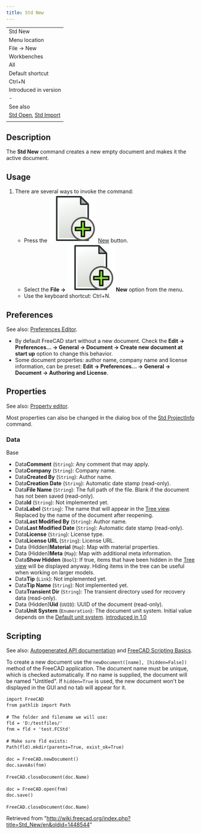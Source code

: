 ```yaml
---
title: Std New
---
```


|                                                                          |
| ------------------------------------------------------------------------ |
| Std New                                                                  |
| Menu location                                                            |
| File → New                                                               |
| Workbenches                                                              |
| All                                                                      |
| Default shortcut                                                         |
| Ctrl+N                                                                   |
| Introduced in version                                                    |
| -                                                                        |
| See also                                                                 |
| [Std Open](/Std_Open "Std Open"), [Std Import](/Std_Import "Std Import") |
|                                                                          |

## Description

The **Std New** command creates a new empty document and makes it the active document.

## Usage

1. There are several ways to invoke the command:
   - Press the ![](/src/assets/images/Std_New.svg) [New](/Std_New "Std New") button.
   - Select the **File → ![](/src/assets/images/Std_New.svg) New** option from the menu.
   - Use the keyboard shortcut: Ctrl+N.

## Preferences

See also: [Preferences Editor](/Preferences_Editor "Preferences Editor").

- By default FreeCAD start without a new document. Check the **Edit → Preferences... → General → Document → Create new document at start up** option to change this behavior.
- Some document properties: author name, company name and license information, can be preset: **Edit → Preferences... → General → Document → Authoring and License**.

## Properties

See also: [Property editor](/Property_editor "Property editor").

Most properties can also be changed in the dialog box of the [Std ProjectInfo](/Std_ProjectInfo "Std ProjectInfo") command.

### Data

Base

- Data**Comment** (`String`): Any comment that may apply.
- Data**Company** (`String`): Company name.
- Data**Created By** (`String`): Author name.
- Data**Creation Date** (`String`): Automatic date stamp (read-only).
- Data**File Name** (`String`): The full path of the file. Blank if the document has not been saved (read-only).
- Data**Id** (`String`): Not implemented yet.
- Data**Label** (`String`): The name that will appear in the [Tree view](/Tree_view "Tree view"). Replaced by the name of the document after reopening.
- Data**Last Modified By** (`String`): Author name.
- Data**Last Modified Date** (`String`): Automatic date stamp (read-only).
- Data**License** (`String`): License type.
- Data**License URL** (`String`): License URL.
- Data (Hidden)**Material** (`Map`): Map with material properties.
- Data (Hidden)**Meta** (`Map`): Map with additional meta information.
- Data**Show Hidden** (`Bool`): If true, items that have been hidden in the [Tree view](/Tree_view "Tree view") will be displayed anyway. Hiding items in the tree can be useful when working on larger models.
- Data**Tip** (`Link`): Not implemented yet.
- Data**Tip Name** (`String`): Not implemented yet.
- Data**Transient Dir** (`String`): The transient directory used for recovery data (read-only).
- Data (Hidden)**Uid** (`UUID`): UUID of the document (read-only).
- Data**Unit System** (`Enumeration`): The document unit system. Initial value depends on the [Default unit system](/Preferences_Editor#General_2 "Preferences Editor"). [introduced in 1.0](/Release_notes_1.0 "Release notes 1.0")

## Scripting

See also: [Autogenerated API documentation](https://freecad.github.io/SourceDoc/) and [FreeCAD Scripting Basics](/FreeCAD_Scripting_Basics "FreeCAD Scripting Basics").

To create a new document use the `newDocument([name], [hidden=False])` method of the FreeCAD application. The document name must be unique, which is checked automatically. If no name is supplied, the document will be named "Untitled". If `hidden=True` is used, the new document won't be displayed in the GUI and no tab will appear for it.

```
import FreeCAD
from pathlib import Path

# The folder and filename we will use:
fld = 'D:/testfiles/'
fnm = fld + 'test.FCStd'

# Make sure fld exists:
Path(fld).mkdir(parents=True, exist_ok=True)

doc = FreeCAD.newDocument()
doc.saveAs(fnm)

FreeCAD.closeDocument(doc.Name)

doc = FreeCAD.open(fnm)
doc.save()

FreeCAD.closeDocument(doc.Name)

```

Retrieved from "<http://wiki.freecad.org/index.php?title=Std_New/en&oldid=1448544>"
